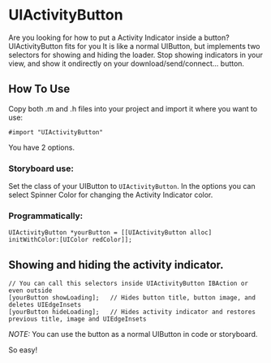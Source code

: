 # UIActivityButton
Are you looking for how to put a Activity Indicator inside a button? UIActivityButton fits for you It is like a normal UIButton, but implements two selectors for showing and hiding the loader. Stop showing indicators in your view, and show it ondirectly on your download/send/connect... button.

## How To Use
Copy both .m and .h files into your project and import it where you want to use:

    #import "UIActivityButton"
    
You have 2 options.

### Storyboard use:
Set the class of your UIButton to `UIActivityButton`. In the options you can select Spinner Color for changing the Activity Indicator color.

### Programmatically:

    UIActivityButton *yourButton = [[UIActivityButton alloc] initWithColor:[UIColor redColor]];

## Showing and hiding the activity indicator.

    // You can call this selectors inside UIActivityButton IBAction or even outside
    [yourButton showLoading];   // Hides button title, button image, and deletes UIEdgeInsets
    [yourButton hideLoading];   // Hides activity indicator and restores previous title, image and UIEdgeInsets
    
*NOTE:* You can use the button as a normal UIButton in code or storyboard.
    
So easy!
